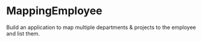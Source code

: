 # MappingEmployee
Build an application to map multiple departments &amp; projects to the employee and list them.   
